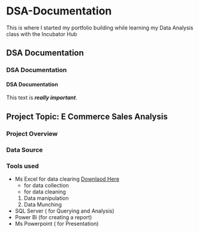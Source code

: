 # DSA-Documentation
This is where I started my portfolio building while learning my Data Analysis class with the Incubator Hub
## DSA Documentation
### DSA Documentation
#### DSA Documentation
This text is __*really important*__.

## Project Topic: E Commerce Sales Analysis

### Project Overview

### Data Source

### Tools used
- Ms Excel for data clearing [Downlaod Here](https://www.microsoft.com)
  -  for data collection
  -  for data cleaning
    1. Data manipulation
    2. Data Munching
- SQL Server ( for Querying and Analysis)
- Power Bi (for creating a report)
-  Ms Powerpoint ( for Presentation)
